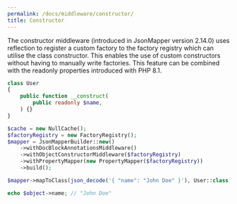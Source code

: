 ```yaml
---
permalink: /docs/middleware/constructor/  
title: Constructor 
---
```


The constructor middleware (introduced in JsonMapper version 2.14.0) uses reflection to register a custom factory to the factory registry
which can utilise the class constructor. This enables the use of custom constructors without having to manually write factories. This feature
can be combined with the readonly properties introduced with PHP 8.1.
 
```php
class User
{
    public function __construct(
        public readonly $name,
    ) {}
}

$cache = new NullCache();
$factoryRegistry = new FactoryRegistry();
$mapper = JsonMapperBuilder::new()
    ->withDocBlockAnnotationsMiddleware()
    ->withObjectConstructorMiddleware($factoryRegistry)
    ->withPropertyMapper(new PropertyMapper($factoryRegistry))
    ->build();

$mapper->mapToClass(json_decode('{ "name": "John Doe" }'), User::class);

echo $object->name; // "John Doe"
```
